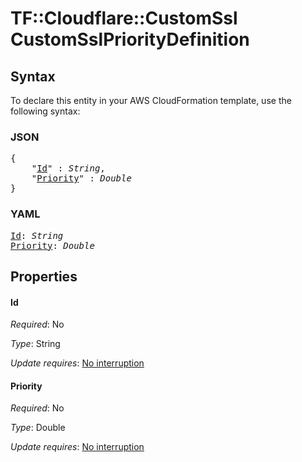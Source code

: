 # TF::Cloudflare::CustomSsl CustomSslPriorityDefinition

## Syntax

To declare this entity in your AWS CloudFormation template, use the following syntax:

### JSON

<pre>
{
    "<a href="#id" title="Id">Id</a>" : <i>String</i>,
    "<a href="#priority" title="Priority">Priority</a>" : <i>Double</i>
}
</pre>

### YAML

<pre>
<a href="#id" title="Id">Id</a>: <i>String</i>
<a href="#priority" title="Priority">Priority</a>: <i>Double</i>
</pre>

## Properties

#### Id

_Required_: No

_Type_: String

_Update requires_: [No interruption](https://docs.aws.amazon.com/AWSCloudFormation/latest/UserGuide/using-cfn-updating-stacks-update-behaviors.html#update-no-interrupt)

#### Priority

_Required_: No

_Type_: Double

_Update requires_: [No interruption](https://docs.aws.amazon.com/AWSCloudFormation/latest/UserGuide/using-cfn-updating-stacks-update-behaviors.html#update-no-interrupt)

